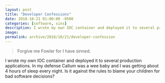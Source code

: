 ```yaml
---
layout: post
title: "Developer Confessions"
date: 2018-10-21 01:00:00 -0500
categories: [software, sins]
description: I wrote my own IOC container and deployed it to several production applications. 
image: 
permalink: archive/2018/10/21/developer-confession
---
```


>Forgive me Fowler for I have sinned.

I wrote my own IOC container and deployed it to several production applications. In my defense Callum was a wee baby and I was getting about 4 hours of sleep every night. Is it against the rules to blame your children for bad software decisions?